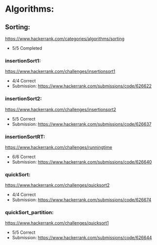 # Algorithms:

## Sorting:
https://www.hackerrank.com/categories/algorithms/sorting

- 5/5 Completed

### insertionSort1:
https://www.hackerrank.com/challenges/insertionsort1

- 4/4 Correct
- Submission: https://www.hackerrank.com/submissions/code/626622

### insertionSort2:
https://www.hackerrank.com/challenges/insertionsort2

- 5/5 Correct
- Submission: https://www.hackerrank.com/submissions/code/626637

### insertionSortRT:
https://www.hackerrank.com/challenges/runningtime

- 6/6 Correct
- Submission: https://www.hackerrank.com/submissions/code/626640

### quickSort:
https://www.hackerrank.com/challenges/quicksort2

- 4/4 Correct
- Submission: https://www.hackerrank.com/submissions/code/626674

### quickSort_partition:
https://www.hackerrank.com/challenges/quicksort1

- 5/5 Correct
- Submission: https://www.hackerrank.com/submissions/code/626644
